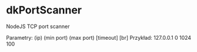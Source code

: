 # dkPortScanner
 NodeJS TCP port scanner
 
 Parametry: (ip) (min port) (max port) [timeout] [br]
 Przykład: 127.0.0.1 0 1024 100
